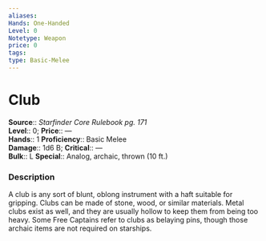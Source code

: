 ```yaml
---
aliases: 
Hands: One-Handed
Level: 0
Notetype: Weapon
price: 0
tags: 
type: Basic-Melee
---
```


# Club

**Source**:: _Starfinder Core Rulebook pg. 171_  
**Level**:: 0;
**Price**:: —  
**Hands**:: 1
**Proficiency**:: Basic Melee  
**Damage**:: 1d6 B;
**Critical**:: —  
**Bulk**:: L
**Special**:: Analog, archaic, thrown (10 ft.)

### Description

A club is any sort of blunt, oblong instrument with a haft suitable for gripping. Clubs can be made of stone, wood, or similar materials. Metal clubs exist as well, and they are usually hollow to keep them from being too heavy. Some Free Captains refer to clubs as belaying pins, though those archaic items are not required on starships.
